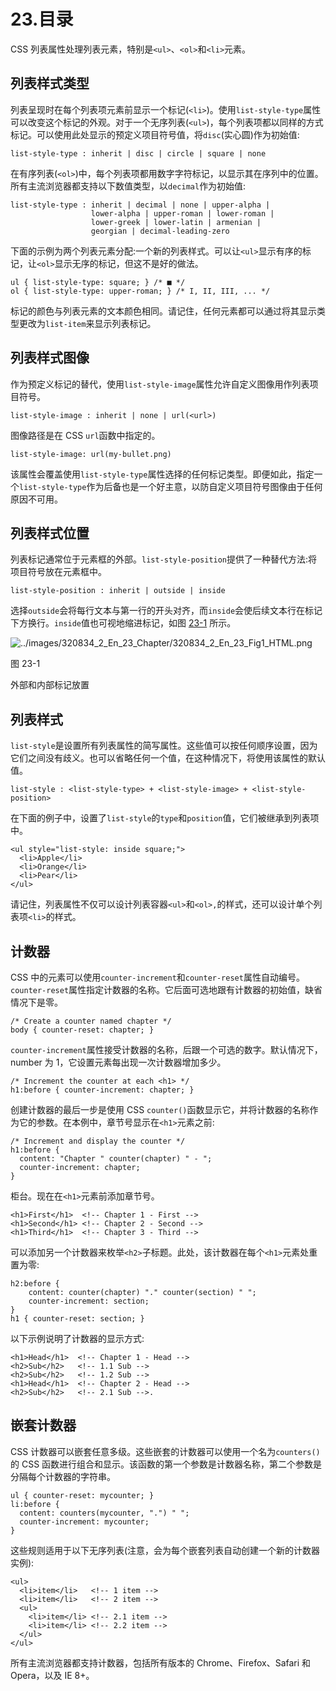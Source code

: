 # 23.目录

CSS 列表属性处理列表元素，特别是`<ul>`、`<ol>`和`<li>`元素。

## 列表样式类型

列表呈现时在每个列表项元素前显示一个标记(`<li>`)。使用`list-style-type`属性可以改变这个标记的外观。对于一个无序列表(`<ul>`)，每个列表项都以同样的方式标记。可以使用此处显示的预定义项目符号值，将`disc`(实心圆)作为初始值:

```
list-style-type : inherit | disc | circle | square | none

```

在有序列表(`<ol>`)中，每个列表项都用数字字符标记，以显示其在序列中的位置。所有主流浏览器都支持以下数值类型，以`decimal`作为初始值:

```
list-style-type : inherit | decimal | none | upper-alpha |
                  lower-alpha | upper-roman | lower-roman |
                  lower-greek | lower-latin | armenian |
                  georgian | decimal-leading-zero

```

下面的示例为两个列表元素分配:一个新的列表样式。可以让`<ul>`显示有序的标记，让`<ol>`显示无序的标记，但这不是好的做法。

```
ul { list-style-type: square; } /* ■ */
ol { list-style-type: upper-roman; } /* I, II, III, ... */

```

标记的颜色与列表元素的文本颜色相同。请记住，任何元素都可以通过将其显示类型更改为`list-item`来显示列表标记。

## 列表样式图像

作为预定义标记的替代，使用`list-style-image`属性允许自定义图像用作列表项目符号。

```
list-style-image : inherit | none | url(<url>)

```

图像路径是在 CSS `url`函数中指定的。

```
list-style-image: url(my-bullet.png)

```

该属性会覆盖使用`list-style-type`属性选择的任何标记类型。即便如此，指定一个`list-style-type`作为后备也是一个好主意，以防自定义项目符号图像由于任何原因不可用。

## 列表样式位置

列表标记通常位于元素框的外部。`list-style-position`提供了一种替代方法:将项目符号放在元素框中。

```
list-style-position : inherit | outside | inside

```

选择`outside`会将每行文本与第一行的开头对齐，而`inside`会使后续文本行在标记下方换行。`inside`值也可视地缩进标记，如图 [23-1](#Fig1) 所示。

![../images/320834_2_En_23_Chapter/320834_2_En_23_Fig1_HTML.png](../images/320834_2_En_23_Chapter/320834_2_En_23_Fig1_HTML.png)

图 23-1

外部和内部标记放置

## 列表样式

`list-style`是设置所有列表属性的简写属性。这些值可以按任何顺序设置，因为它们之间没有歧义。也可以省略任何一个值，在这种情况下，将使用该属性的默认值。

```
list-style : <list-style-type> + <list-style-image> + <list-style-position>

```

在下面的例子中，设置了`list-style`的`type`和`position`值，它们被继承到列表项中。

```
<ul style="list-style: inside square;">
  <li>Apple</li>
  <li>Orange</li>
  <li>Pear</li>
</ul>

```

请记住，列表属性不仅可以设计列表容器`<ul>`和`<ol>,`的样式，还可以设计单个列表项`<li>`的样式。

## 计数器

CSS 中的元素可以使用`counter-increment`和`counter-reset`属性自动编号。`counter-reset`属性指定计数器的名称。它后面可选地跟有计数器的初始值，缺省情况下是零。

```
/* Create a counter named chapter */
body { counter-reset: chapter; }

```

`counter-increment`属性接受计数器的名称，后跟一个可选的数字。默认情况下，number 为 1，它设置元素每出现一次计数器增加多少。

```
/* Increment the counter at each <h1> */
h1:before { counter-increment: chapter; }

```

创建计数器的最后一步是使用 CSS `counter()`函数显示它，并将计数器的名称作为它的参数。在本例中，章节号显示在`<h1>`元素之前:

```
/* Increment and display the counter */
h1:before {
  content: "Chapter " counter(chapter) " - ";
  counter-increment: chapter;
}

```

柜台。现在在`<h1>`元素前添加章节号。

```
<h1>First</h1>  <!-- Chapter 1 - First -->
<h1>Second</h1> <!-- Chapter 2 - Second -->
<h1>Third</h1>  <!-- Chapter 3 - Third -->

```

可以添加另一个计数器来枚举`<h2>`子标题。此处，该计数器在每个`<h1>`元素处重置为零:

```
h2:before {
    content: counter(chapter) "." counter(section) " ";
    counter-increment: section;
}
h1 { counter-reset: section; }

```

以下示例说明了计数器的显示方式:

```
<h1>Head</h1>  <!-- Chapter 1 - Head -->
<h2>Sub</h2>   <!-- 1.1 Sub -->
<h2>Sub</h2>   <!-- 1.2 Sub -->
<h1>Head</h1>  <!-- Chapter 2 - Head -->
<h2>Sub</h2>   <!-- 2.1 Sub -->.

```

## 嵌套计数器

CSS 计数器可以嵌套任意多级。这些嵌套的计数器可以使用一个名为`counters()`的 CSS 函数进行组合和显示。该函数的第一个参数是计数器名称，第二个参数是分隔每个计数器的字符串。

```
ul { counter-reset: mycounter; }
li:before {
  content: counters(mycounter, ".") " ";
  counter-increment: mycounter;
}

```

这些规则适用于以下无序列表(注意，会为每个嵌套列表自动创建一个新的计数器实例):

```
<ul>
  <li>item</li>   <!-- 1 item -->
  <li>item</li>   <!-- 2 item -->
  <ul>
    <li>item</li> <!-- 2.1 item -->
    <li>item</li> <!-- 2.2 item -->
  </ul>
</ul>

```

所有主流浏览器都支持计数器，包括所有版本的 Chrome、Firefox、Safari 和 Opera，以及 IE 8+。
